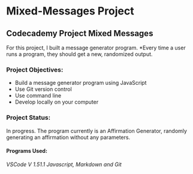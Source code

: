 # Mixed-Messages Project
## Codecademy Project Mixed Messages

For this project, I built a message generator program. 
*Every time a user runs a program, they should get a new, randomized output.

### Project Objectives:
* Build a message generator program using JavaScript
* Use Git version control
* Use command line
* Develop locally on your computer

### Project Status:
In progress. 
The program currently is an Affirmation Generator, randomly generating an affirmation without any parameters.

#### Programs Used:
*VSCode V 1.51.1*
*Javascript, Markdown and Git*